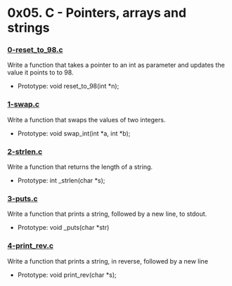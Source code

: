 # 0x05. C - Pointers, arrays and strings

### [0-reset_to_98.c]()

Write a function that takes a pointer to an int as parameter and updates the value it points to to 98.
* Prototype: void reset_to_98(int \*n);

### [1-swap.c]()

Write a function that swaps the values of two integers.
* Prototype: void swap_int(int \*a, int \*b);

### [2-strlen.c]()
Write a function that returns the length of a string.
* Prototype: int \_strlen(char \*s);

### [3-puts.c]()
Write a function that prints a string, followed by a new line, to stdout.
* Prototype: void \_puts(char \*str)

### [4-print_rev.c]()
Write a function that prints a string, in reverse, followed by a new line
* Prototype: void print_rev(char \*s);
